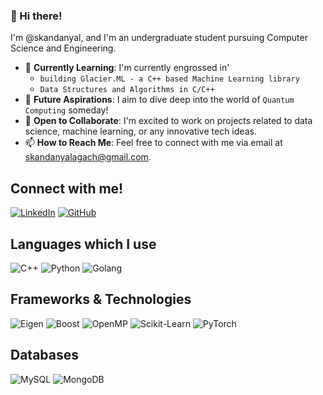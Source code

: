 <!---
skandanyal/skandanyal is a ✨ special ✨ repository because its `README.md` (this file) appears on your GitHub profile.
You can click the Preview link to take a look at your changes.
--->
### 👋 Hi there! 

I'm @skandanyal, and I'm an undergraduate student pursuing Computer Science and Engineering.

- 🌱 **Currently Learning**: I'm currently engrossed in'
  - `building Glacier.ML - a C++ based Machine Learning library` 
  - `Data Structures and Algorithms in C/C++` 
- 🚀 **Future Aspirations**: I aim to dive deep into the world of `Quantum Computing` someday!
- 🤝 **Open to Collaborate**: I'm excited to work on projects related to data science, machine learning, or any innovative tech ideas.
- 📫 **How to Reach Me**: Feel free to connect with me via email at [skandanyalagach@gmail.com](mailto:skandanyalagach@gmail.com).

## **Connect with me!**
[![LinkedIn](https://img.shields.io/badge/LinkedIn-0077B5?style=for-the-badge\&logo=linkedin\&logoColor=white)](https://www.linkedin.com/in/skandan-cy/)
[![GitHub](https://img.shields.io/badge/GitHub-100000?style=for-the-badge\&logo=github\&logoColor=white)](https://github.com/skandanyal)

## **Languages which I use**
![C++](https://img.shields.io/badge/C++-00599C?style=for-the-badge\&logo=c%2B%2B\&logoColor=white)
![Python](https://img.shields.io/badge/Python-800080?style=for-the-badge&logo=python&logoColor=white)
![Golang](https://img.shields.io/badge/Go-3776AB?style=for-the-badge&logo=go&logoColor=white)

## **Frameworks & Technologies**
![Eigen](https://img.shields.io/badge/Eigen-1F1232?style=for-the-badge\&logo=matrix\&logoColor=white)
![Boost](https://img.shields.io/badge/boost-1F1232?style=for-the-badge\&logo=code\&logoColor=white)
![OpenMP](https://img.shields.io/badge/OpenMP-26667F?style=for-the-badge\&logo=openmp\&logoColor=white)
![Scikit-Learn](https://img.shields.io/badge/Scikitlearn-20232A?style=for-the-badge\&logo=scikitlearn\&logoColor=61DAFB)
![PyTorch](https://img.shields.io/badge/PyTorch-DD0031?style=for-the-badge\&logo=pytorch\&logoColor=white)

## **Databases**
![MySQL](https://img.shields.io/badge/MySQL-005C84?style=for-the-badge\&logo=mysql\&logoColor=white)
![MongoDB](https://img.shields.io/badge/MongoDB-4EA94B?style=for-the-badge\&logo=mongodb\&logoColor=white)
